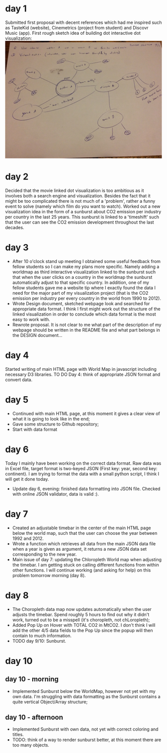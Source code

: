 # day 1
Submitted first proposal with decent references which had me inspired such as TasteKid (website), Cinemetrics (project from student) and Discovr Music (app). First rough sketch idea of building dot interactive dot visualization:
![](doc/rough_sketch.jpg)

# day 2
Decided that the movie linked dot visualization is too ambitious as it involves both a search engine and visualization. Besides the fact that it might be too complicated there is not much of a 'problem', rather a funny event to solve (namely which film do you want to watch). Worked out a new visualization idea in the form of a sunburst about CO2 emission per industry per country in the last 25 years. This sunburst is linked to a 'timeshift' such that the user can see the CO2 emission development throughout the last decades.

# day 3
- After 10 o'clock stand up meeting I obtained some useful feedback from fellow students so I can make my plans more specific. Namely adding a worldmap as third interactive visualization linked to the sunburst such that when the user clicks on a country in the worldmap the sunburst automatically adjust to that specific country. In addition, one of my fellow students gave me a website tip where I exactly found the data I need for the major part of my visualization project (that is the CO2 emission per industry per every country in the world from 1990 to 2012).
- Wrote Design document, sketched webpage look and searched for appropriate data format. I think I first might work out the structure of the linked visualization in order to conclude which data format is the most easy to work with.
- Rewrote proposal. It is not clear to me what part of the description of my webpage should be written in the README file and what part belongs in the DESIGN document...

# day 4
Started writing of main HTML page with World Map in javascript including necessary D3 libraries. TO DO Day 4: think of appropriate JSON format and convert data.

# day 5
- Continued with main HTML page, at this moment it gives a clear view of what it is going to look like in the end;
- Gave some structure to Github repository;
- Start with data format

# day 6
Today I mainly have been working on the correct data format. Raw data was in Excel file, target format is two-keyed JSON (First key: year, second key: continent). I am trying to format the data with a small python script, I think I will get it done today.
- Update day 6, evening: finished data formatting into JSON file. Checked with online JSON validator, data is valid :).

# day 7
- Created an adjustable timebar in the center of the main HTML page below the world map, such that the user can choose the year between 1992 and 2012.
- Wrote a function which retrieves all data from the main JSON data file when a year is given as argument, it returns a new JSON data set corresponding to the new year.
- Main issue of day 7: updating the Chloropleth World map when adjusting the timebar. I am getting stuck on calling different functions from within other functions. I will continue working (and asking for help) on this problem tomorrow morning (day 8).

# day 8
- The Choropleth data map now updates automatically when the user adjusts the timebar. Spend roughly 5 hours to find out why it didn't work, turned out to be a misspell (it's choropleth, not chLoropleth);
- Added Pop Up on Hover with TOTAL CO2 in MtCO2. I don't think I will add the other 4/5 data fields to the Pop Up since the popup will then contain to much information.
- TODO day 9/10: Sunburst.

# day 10
## day 10 - morning
- Implemented Sunburst below the WorldMap, however not yet with my own data. I'm struggling with data formatting as the Sunburst contains a quite vertical Object/Array structure;

## day 10 - afternoon
- Implemented Sunburst with own data, not yet with correct coloring and titles.
- TODO: think of a way to render sunburst better, at this moment there are too many objects.

